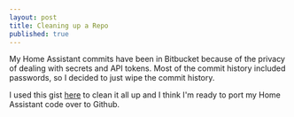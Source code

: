 ```yaml
---
layout: post
title: Cleaning up a Repo
published: true
---
```


My Home Assistant commits have been in Bitbucket because of the privacy of dealing with secrets and API tokens. Most of the commit history included passwords, so I decided to just wipe the commit history. 

I used this gist [here](https://gist.github.com/git-zombie/ae312e4ba24c6ad8a527788e96ad4866) to clean it all up and I think I'm ready to port my Home Assistant code over to Github. 


